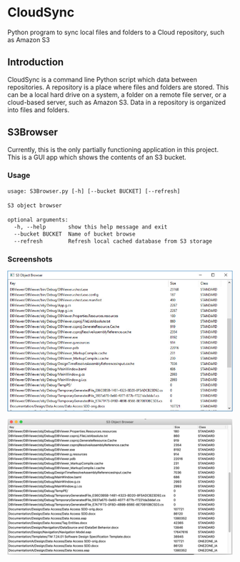 # CloudSync
Python program to sync local files and folders to a Cloud repository, such as Amazon S3


## Introduction
CloudSync is a command line Python script which data between 
repositories.  A repository is a place where files and folders are 
stored.  This can be a local hard drive on a system, a folder on a 
remote file server, or a cloud-based server, such as Amazon S3. 
Data in a repository is organized into files and folders.  

## S3Browser
Currently, this is the only partially functioning application in this project.  This is a GUI app
which shows the contents of an S3 bucket.

### Usage

    usage: S3Browser.py [-h] [--bucket BUCKET] [--refresh]

    S3 object browser

    optional arguments:
      -h, --help       show this help message and exit
      --bucket BUCKET  Name of bucket browse
      --refresh        Refresh local cached database from S3 storage
      
### Screenshots
![Screenshot of S3Browser](Docs/s3browser_1.jpg )


![S3 Browser on Mac](Docs/Screen%20Shot%20Mac.png)

